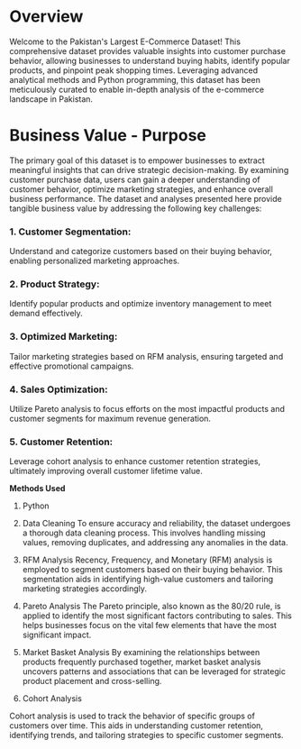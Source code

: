 # **Overview**
Welcome to the Pakistan's Largest E-Commerce Dataset! This comprehensive dataset provides valuable insights into customer purchase behavior, allowing businesses to understand buying habits, identify popular products, and pinpoint peak shopping times. Leveraging advanced analytical methods and Python programming, this dataset has been meticulously curated to enable in-depth analysis of the e-commerce landscape in Pakistan.

# **Business Value - Purpose**
The primary goal of this dataset is to empower businesses to extract meaningful insights that can drive strategic decision-making. By examining customer purchase data, users can gain a deeper understanding of customer behavior, optimize marketing strategies, and enhance overall business performance.
The dataset and analyses presented here provide tangible business value by addressing the following key challenges:


### **1. Customer Segmentation:**
Understand and categorize customers based on their buying behavior, enabling personalized marketing approaches.
### **2. Product Strategy:** 
Identify popular products and optimize inventory management to meet demand effectively.
### **3. Optimized Marketing:** 
Tailor marketing strategies based on RFM analysis, ensuring targeted and effective promotional campaigns.
### **4. Sales Optimization:** 
Utilize Pareto analysis to focus efforts on the most impactful products and customer segments for maximum revenue generation.
### **5. Customer Retention:** 
Leverage cohort analysis to enhance customer retention strategies, ultimately improving overall customer lifetime value.


**Methods Used**
1. Python

2. Data Cleaning
To ensure accuracy and reliability, the dataset undergoes a thorough data cleaning process. This involves handling missing values, removing duplicates, and addressing any anomalies in the data.

3. RFM Analysis
Recency, Frequency, and Monetary (RFM) analysis is employed to segment customers based on their buying behavior. This segmentation aids in identifying high-value customers and tailoring marketing strategies accordingly.

4. Pareto Analysis
The Pareto principle, also known as the 80/20 rule, is applied to identify the most significant factors contributing to sales. This helps businesses focus on the vital few elements that have the most significant impact.

5. Market Basket Analysis
By examining the relationships between products frequently purchased together, market basket analysis uncovers patterns and associations that can be leveraged for strategic product placement and cross-selling.

6. Cohort Analysis

Cohort analysis is used to track the behavior of specific groups of customers over time. This aids in understanding customer retention, identifying trends, and tailoring strategies to specific customer segments.

